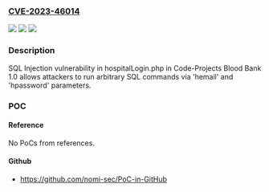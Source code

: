 ### [CVE-2023-46014](https://cve.mitre.org/cgi-bin/cvename.cgi?name=CVE-2023-46014)
![](https://img.shields.io/static/v1?label=Product&message=n%2Fa&color=blue)
![](https://img.shields.io/static/v1?label=Version&message=n%2Fa&color=blue)
![](https://img.shields.io/static/v1?label=Vulnerability&message=n%2Fa&color=brighgreen)

### Description

SQL Injection vulnerability in hospitalLogin.php in Code-Projects Blood Bank 1.0 allows attackers to run arbitrary SQL commands via 'hemail' and 'hpassword' parameters.

### POC

#### Reference
No PoCs from references.

#### Github
- https://github.com/nomi-sec/PoC-in-GitHub


